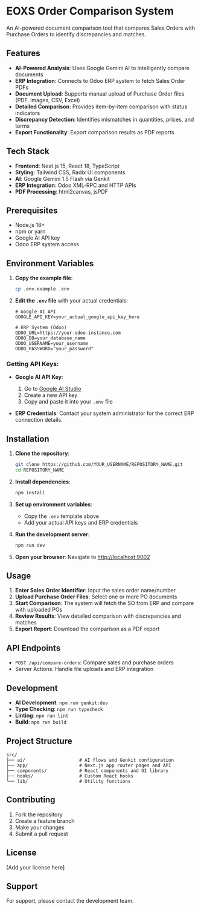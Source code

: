 # EOXS Order Comparison System

An AI-powered document comparison tool that compares Sales Orders with Purchase Orders to identify discrepancies and matches.

## Features

- **AI-Powered Analysis**: Uses Google Gemini AI to intelligently compare documents
- **ERP Integration**: Connects to Odoo ERP system to fetch Sales Order PDFs
- **Document Upload**: Supports manual upload of Purchase Order files (PDF, images, CSV, Excel)
- **Detailed Comparison**: Provides item-by-item comparison with status indicators
- **Discrepancy Detection**: Identifies mismatches in quantities, prices, and terms
- **Export Functionality**: Export comparison results as PDF reports

## Tech Stack

- **Frontend**: Next.js 15, React 18, TypeScript
- **Styling**: Tailwind CSS, Radix UI components
- **AI**: Google Gemini 1.5 Flash via Genkit
- **ERP Integration**: Odoo XML-RPC and HTTP APIs
- **PDF Processing**: html2canvas, jsPDF

## Prerequisites

- Node.js 18+ 
- npm or yarn
- Google AI API key
- Odoo ERP system access

## Environment Variables

1. **Copy the example file**:
   ```bash
   cp .env.example .env
   ```

2. **Edit the `.env` file** with your actual credentials:
   ```env
   # Google AI API
   GOOGLE_API_KEY=your_actual_google_api_key_here
   
   # ERP System (Odoo)
   ODOO_URL=https://your-odoo-instance.com
   ODOO_DB=your_database_name
   ODOO_USERNAME=your_username
   ODOO_PASSWORD="your_password"
   ```

### Getting API Keys:

- **Google AI API Key**: 
  1. Go to [Google AI Studio](https://makersuite.google.com/app/apikey)
  2. Create a new API key
  3. Copy and paste it into your `.env` file

- **ERP Credentials**: Contact your system administrator for the correct ERP connection details.

## Installation

1. **Clone the repository**:
   ```bash
   git clone https://github.com/YOUR_USERNAME/REPOSITORY_NAME.git
   cd REPOSITORY_NAME
   ```

2. **Install dependencies**:
   ```bash
   npm install
   ```

3. **Set up environment variables**:
   - Copy the `.env` template above
   - Add your actual API keys and ERP credentials

4. **Run the development server**:
   ```bash
   npm run dev
   ```

5. **Open your browser**:
   Navigate to [http://localhost:9002](http://localhost:9002)

## Usage

1. **Enter Sales Order Identifier**: Input the sales order name/number
2. **Upload Purchase Order Files**: Select one or more PO documents
3. **Start Comparison**: The system will fetch the SO from ERP and compare with uploaded POs
4. **Review Results**: View detailed comparison with discrepancies and matches
5. **Export Report**: Download the comparison as a PDF report

## API Endpoints

- `POST /api/compare-orders`: Compare sales and purchase orders
- Server Actions: Handle file uploads and ERP integration

## Development

- **AI Development**: `npm run genkit:dev`
- **Type Checking**: `npm run typecheck`
- **Linting**: `npm run lint`
- **Build**: `npm run build`

## Project Structure

```
src/
├── ai/                    # AI flows and Genkit configuration
├── app/                   # Next.js app router pages and API
├── components/            # React components and UI library
├── hooks/                 # Custom React hooks
└── lib/                   # Utility functions
```

## Contributing

1. Fork the repository
2. Create a feature branch
3. Make your changes
4. Submit a pull request

## License

[Add your license here]

## Support

For support, please contact the development team.
